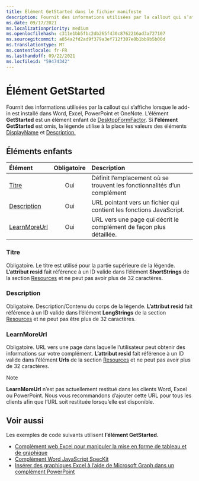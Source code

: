 ```yaml
---
title: Élément GetStarted dans le fichier manifeste
description: Fournit des informations utilisées par la callout qui s’affiche lorsque le add-in est installé dans Word, Excel, PowerPoint et OneNote.
ms.date: 09/17/2021
ms.localizationpriority: medium
ms.openlocfilehash: c311e1bb5fbc2db265f430c8762216ad3a727107
ms.sourcegitcommit: a854a2fd2ad9f379a3ef712f307e0b1bb9b5b00d
ms.translationtype: MT
ms.contentlocale: fr-FR
ms.lasthandoff: 09/22/2021
ms.locfileid: "59474342"
---
```

# <a name="getstarted-element"></a>Élément GetStarted

Fournit des informations utilisées par la callout qui s’affiche lorsque le add-in est installé dans Word, Excel, PowerPoint et OneNote. L’élément **GetStarted** est un élément enfant de [DesktopFormFactor](desktopformfactor.md). Si **l’élément GetStarted** est omis, la légende utilise à la place les valeurs des éléments [DisplayName](displayname.md) et [Description.](description.md)

## <a name="child-elements"></a>Éléments enfants

| Élément                       | Obligatoire | Description                                        |
|:------------------------------|:--------:|:---------------------------------------------------|
| [Titre](#title)               | Oui      | Définit l’emplacement où se trouvent les fonctionnalités d’un complément     |
| [Description](#description)   | Oui      | URL pointant vers un fichier qui contient les fonctions JavaScript.|
| [LearnMoreUrl](#learnmoreurl) | Oui       | URL vers une page qui décrit le complément de façon plus détaillée.   |

### <a name="title"></a>Titre 

Obligatoire. Le titre est utilisé pour la partie supérieure de la légende. **L’attribut resid** fait référence à un ID valide dans l’élément **ShortStrings** de la section [Resources](resources.md) et ne peut pas avoir plus de 32 caractères.

### <a name="description"></a>Description

Obligatoire. Description/Contenu du corps de la légende. **L’attribut resid** fait référence à un ID valide dans l’élément **LongStrings** de la section [Resources](resources.md) et ne peut pas être plus de 32 caractères.

### <a name="learnmoreurl"></a>LearnMoreUrl

Obligatoire. URL vers une page dans laquelle l’utilisateur peut obtenir des informations sur votre complément. **L’attribut resid** fait référence à un ID valide dans l’élément **Urls** de la section [Resources](resources.md) et ne peut pas avoir plus de 32 caractères.

> [!NOTE]
> **LearnMoreUrl** n’est pas actuellement restitué dans les clients Word, Excel ou PowerPoint. Nous vous recommandons d’ajouter cette URL pour tous les clients afin que l’URL soit restituée lorsqu’elle est disponible. 

## <a name="see-also"></a>Voir aussi

Les exemples de code suivants utilisent **l’élément GetStarted.**

* [Complément web Excel pour manipuler la mise en forme de tableau et de graphique](https://github.com/OfficeDev/Excel-Add-in-JavaScript-SalesTracker)
* [Complément Word JavaScript SpecKit](https://github.com/OfficeDev/Word-Add-in-JS-SpecKit)
* [Insérer des graphiques Excel à l’aide de Microsoft Graph dans un complément PowerPoint](https://github.com/OfficeDev/PowerPoint-Add-in-Microsoft-Graph-ASPNET-InsertChart)
